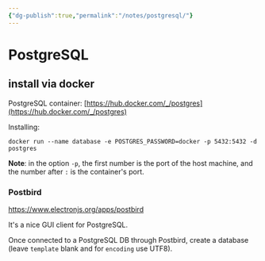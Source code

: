 ```yaml
---
{"dg-publish":true,"permalink":"/notes/postgresql/"}
---
```

# PostgreSQL

## install via docker

PostgreSQL container: [https://hub.docker.com/_/postgres](https://hub.docker.com/_/postgres)

Installing:
```
docker run --name database -e POSTGRES_PASSWORD=docker -p 5432:5432 -d postgres
```

**Note**: in the option `-p`, the first number is the port of the host machine, and the number after `:` is the container's port.


### Postbird

https://www.electronjs.org/apps/postbird

It's a nice GUI client for PostgreSQL.

Once connected to a PostgreSQL DB through Postbird, create a database (leave `template` blank and for `encoding` use UTF8).

